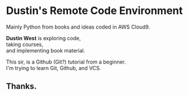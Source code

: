 # Dustin's Remote Code Environment
Mainly Python from books and ideas coded in AWS Cloud9.

**Dustin West** is exploring code,<br>
taking courses,<br>
and implementing book material.

This sir, is a Github (Git?) tutorial from a beginner.
<br>
I'm trying to learn Git, Github, and VCS.
## Thanks.
